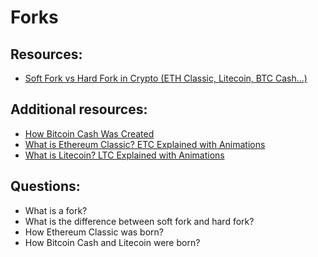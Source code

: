 # Forks


## Resources:

* [Soft Fork vs Hard Fork in Crypto (ETH Classic, Litecoin, BTC Cash...)](https://www.youtube.com/watch?v=Bu1GcyyFZ7w)

## Additional resources:
* [How Bitcoin Cash Was Created](https://originstamp.com/blog/how-bitcoin-cash-was-created/)
* [What is Ethereum Classic? ETC Explained with Animations](https://youtu.be/dmLKnnzqmVU)
* [What is Litecoin? LTC Explained with Animations](https://www.youtube.com/watch?v=JMTJvXyHJGU)

## Questions:

* What is a fork?
* What is the difference between soft fork and hard fork?
* How Ethereum Classic was born?
* How Bitcoin Cash and Litecoin were born?
